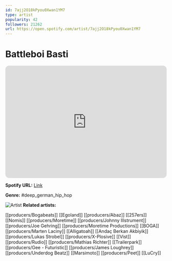 ```yaml
---
id: 7ajj2O18kPyou0Xwan1YM7
type: artist
popularity: 42
followers: 21262
url: https://open.spotify.com/artist/7ajj2O18kPyou0Xwan1YM7
---
```

# Battleboi Basti

<iframe style="border-radius:12px" src="https://open.spotify.com/embed/artist/7ajj2O18kPyou0Xwan1YM7" width="100%" height="352" frameBorder="0" allowfullscreen="" allow="autoplay; clipboard-write; encrypted-media; fullscreen; picture-in-picture" loading="lazy"></iframe>

**Spotify URL:** [Link](https://open.spotify.com/artist/7ajj2O18kPyou0Xwan1YM7)

**Genre:**  #deep_german_hip_hop

![Artist](https://i.scdn.co/image/ab67616d0000b2730a659371103ba4ab8bd58b6a)
**Related artists:**

[[producers/Bogabeats]]
[[Egoland]]
[[producers/Abaz]]
[[257ers]]
[[Nomis]]
[[producers/Moretime]]
[[producers/Johnny Illstrument]]
[[producers/Joe Gehring]]
[[producers/Moretime Productions]]
[[BOGA]]
[[producers/Marten Laciny]]
[[Alligatoah]]
[[Andaç Berkan Akbiyik]]
[[producers/Lukas Strobel]]
[[producers/X-Plosive]]
[[Vist]]
[[producers/Rudio]]
[[producers/Mathias Richter]]
[[Trailerpark]]
[[producers/Gee - Futuristic]]
[[producers/James Loughrey]]
[[producers/Underdog Beatz]]
[[Marsimoto]]
[[producers/Peet]]
[[LuCry]]
